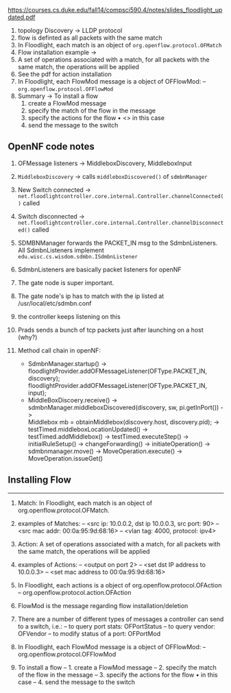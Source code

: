 

https://courses.cs.duke.edu/fall14/compsci590.4/notes/slides_floodlight_updated.pdf
1. topology Discovery -> LLDP protocol
2. flow is definted as all packets with the same match
3. In Floodlight, each match is an object of `org.openflow.protocol.OFMatch` 
4. Flow installation example -> 
5. A set of operations associated with a match, for all packets with the same match, the operations will be applied
6. See the pdf for action installation
7. In Floodlight, each FlowMod message is a object of OFFlowMod: – `org.openflow.protocol.OFFlowMod`
8. Summary ->
	To install a flow
	1. create a FlowMod message
	2. specify the match of the flow in the message
	3. specify the actions for the flow
	• <<output>> in this case 
	4. send the message to the switch



OpenNF code notes
------------------

1. OFMessage listeners -> MiddleboxDiscovery, MiddleboxInput
2. `MiddleboxDiscovery` -> calls `middleboxDiscovered()` of `sdmbnManager`
3. New Switch connected -> `net.floodlightcontroller.core.internal.Controller.channelConnected()` called
4. Switch disconnected -> `net.floodlightcontroller.core.internal.Controller.channelDisconnected()` called
5. SDMBNManager forwards the PACKET_IN msg to the SdmbnListeners. All SdmbnListeners implement `edu.wisc.cs.wisdom.sdmbn.ISdmbnListener`
6. SdmbnListeners are basically packet listeners for openNF

7. The gate node is super important.
8. The gate node's ip has to match with the ip listed at /usr/local/etc/sdmbn.conf
9. the controller keeps listening on this 

9. Prads sends a bunch of tcp packets just after launching on a host (why?)


10. Method call chain in openNF:
	- SdmbnManager.startup() -> 		
		floodlightProvider.addOFMessageListener(OFType.PACKET_IN, discovery);
		floodlightProvider.addOFMessageListener(OFType.PACKET_IN, input);
	- MiddleBoxDiscoery.receive() ->	
		sdmbnManager.middleboxDiscovered(discovery, sw, pi.getInPort()) -> 		
		Middlebox mb = obtainMiddlebox(discovery.host, discovery.pid); ->
		testTimed.middleboxLocationUpdated() ->
		testTimed.addMiddlebox()
		-> testTimed.executeStep() -> initialRuleSetup() -> changeForwarding() -> initiateOperation()
		-> sdmbnmanager.move() -> MoveOperation.execute() -> MoveOperation.issueGet()




## Installing Flow
--------------------

1. Match: In Floodlight, each match is an object of org.openflow.protocol.OFMatch.
2. examples of Matches: 
– <src ip: 10.0.0.2, dst ip 10.0.0.3, src port: 90>
– <src mac addr: 00:0a:95:9d:68:16>
– <vlan tag: 4000, protocol: ipv4>


3. Action: A set of operations associated with a match, for all packets with the same match, the operations will be applied
4. examples of Actions: 
– <output on port 2>
– <set dst IP address to 10.0.0.3>
– <set mac address to 00:0a:95:9d:68:16>

5. In Floodlight, each actions is a object of org.openflow.protocol.OFAction – org.openflow.protocol.action.OFAction

6. FlowMod is the message regarding flow installation/deletion
7. There are a number of different types of messages a controller can send to a switch, i.e.: 
– to query port stats: OFPortStatus 
– to query vendor: OFVendor 
– to modify status of a port: OFPortMod

8. In Floodlight, each FlowMod message is a object of OFFlowMod: – org.openflow.protocol.OFFlowMod

9. To install a flow
– 1. create a FlowMod message
– 2.	 specify the match of the flow in the message
– 3. specify the actions for the flow
	• <output> in this case 
– 4. send the message to the switch